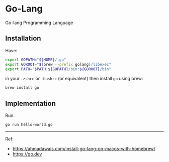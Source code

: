 # Go-Lang

Go-lang Programming Language

## Installation

Have:
```sh
export GOPATH="${HOME}/.go"
export GOROOT="$(brew --prefix golang)/libexec"
export PATH="$PATH:${GOPATH}/bin:${GOROOT}/bin"
```

in your `.zshrc` or `.bashrc` (or equivalent) then install `go` using brew:

```bash
brew install go
```

## Implementation

Run:
```bash
go run hello-world.go
```

---

Ref:
- https://ahmadawais.com/install-go-lang-on-macos-with-homebrew/
- https://go.dev
